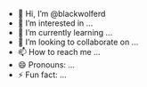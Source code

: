 - 👋 Hi, I’m @blackwolferd
- 👀 I’m interested in ...
- 🌱 I’m currently learning ...
- 💞️ I’m looking to collaborate on ...
- 📫 How to reach me ...
- 😄 Pronouns: ...
- ⚡ Fun fact: ...

<!---
blackwolferd/blackwolferd is a ✨ special ✨ repository because its `README.md` (this file) appears on your GitHub profile.
You can click the Preview link to take a look at your changes.
--->
